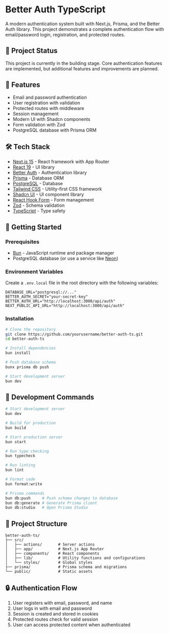 # Better Auth TypeScript

A modern authentication system built with Next.js, Prisma, and the Better Auth library. This project demonstrates a complete authentication flow with email/password login, registration, and protected routes.

## 🚧 Project Status

This project is currently in the building stage. Core authentication features are implemented, but additional features and improvements are planned.

## 🔑 Features

- Email and password authentication
- User registration with validation
- Protected routes with middleware
- Session management
- Modern UI with Shadcn components
- Form validation with Zod
- PostgreSQL database with Prisma ORM

## 🛠️ Tech Stack

- [Next.js 15](https://nextjs.org) - React framework with App Router
- [React 19](https://react.dev) - UI library
- [Better Auth](https://github.com/better-auth/better-auth) - Authentication library
- [Prisma](https://prisma.io) - Database ORM
- [PostgreSQL](https://postgresql.org) - Database
- [Tailwind CSS](https://tailwindcss.com) - Utility-first CSS framework
- [Shadcn UI](https://ui.shadcn.com) - UI component library
- [React Hook Form](https://react-hook-form.com) - Form management
- [Zod](https://zod.dev) - Schema validation
- [TypeScript](https://typescriptlang.org) - Type safety

## 🚀 Getting Started

### Prerequisites

- [Bun](https://bun.sh) - JavaScript runtime and package manager
- PostgreSQL database (or use a service like [Neon](https://neon.tech))

### Environment Variables

Create a `.env.local` file in the root directory with the following variables:

```
DATABASE_URL="postgresql://..."
BETTER_AUTH_SECRET="your-secret-key"
BETTER_AUTH_URL="http://localhost:3000/api/auth"
NEXT_PUBLIC_API_URL="http://localhost:3000/api/auth"
```

### Installation

```bash
# Clone the repository
git clone https://github.com/yourusername/better-auth-ts.git
cd better-auth-ts

# Install dependencies
bun install

# Push database schema
bunx prisma db push

# Start development server
bun dev
```

## 📝 Development Commands

```bash
# Start development server
bun dev

# Build for production
bun build

# Start production server
bun start

# Run type checking
bun typecheck

# Run linting
bun lint

# Format code
bun format:write

# Prisma commands
bun db:push     # Push schema changes to database
bun db:generate # Generate Prisma client
bun db:studio   # Open Prisma Studio
```

## 📂 Project Structure

```
better-auth-ts/
├── src/
│   ├── actions/       # Server actions
│   ├── app/           # Next.js App Router
│   ├── components/    # React components
│   ├── lib/           # Utility functions and configurations
│   └── styles/        # Global styles
├── prisma/            # Prisma schema and migrations
└── public/            # Static assets
```

## 🔒 Authentication Flow

1. User registers with email, password, and name
2. User logs in with email and password
3. Session is created and stored in cookies
4. Protected routes check for valid session
5. User can access protected content when authenticated
